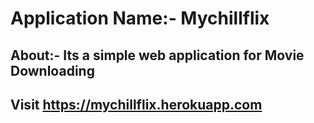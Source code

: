 # Application Name:- Mychillflix
## About:- Its a simple web application for Movie Downloading 
## Visit https://mychillflix.herokuapp.com
